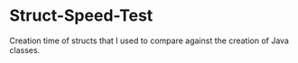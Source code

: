 # Struct-Speed-Test
Creation time of structs that I used to compare against the creation of Java classes.
